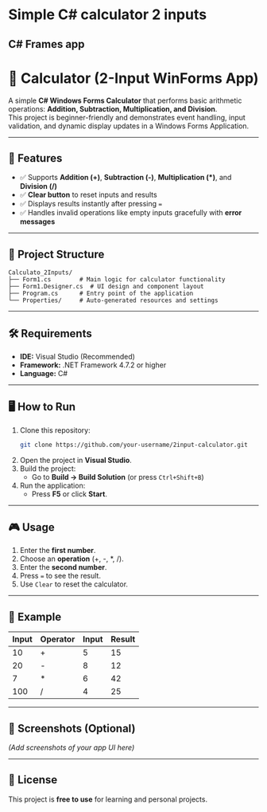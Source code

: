 # Simple C# calculator 2 inputs
## C# Frames app

# 🧮 Calculator (2-Input WinForms App)

A simple **C# Windows Forms Calculator** that performs basic arithmetic operations: **Addition, Subtraction, Multiplication, and Division**.  
This project is beginner-friendly and demonstrates event handling, input validation, and dynamic display updates in a Windows Forms Application.

---

## 🚀 Features

- ✅ Supports **Addition (+)**, **Subtraction (-)**, **Multiplication (*)**, and **Division (/)**  
- ✅ **Clear button** to reset inputs and results  
- ✅ Displays results instantly after pressing `=`  
- ✅ Handles invalid operations like empty inputs gracefully with **error messages**

---

## 📂 Project Structure

```
Calculato_2Inputs/
├── Form1.cs        # Main logic for calculator functionality
├── Form1.Designer.cs  # UI design and component layout
├── Program.cs      # Entry point of the application
└── Properties/     # Auto-generated resources and settings
```

---

## 🛠️ Requirements

- **IDE:** Visual Studio (Recommended)  
- **Framework:** .NET Framework 4.7.2 or higher  
- **Language:** C#

---

## 🖥️ How to Run

1. Clone this repository:
   ```bash
   git clone https://github.com/your-username/2input-calculator.git
   ```
2. Open the project in **Visual Studio**.
3. Build the project:
   - Go to **Build → Build Solution** (or press `Ctrl+Shift+B`)
4. Run the application:
   - Press **F5** or click **Start**.

---

## 🎮 Usage

1. Enter the **first number**.  
2. Choose an **operation** (+, -, *, /).  
3. Enter the **second number**.  
4. Press `=` to see the result.  
5. Use `Clear` to reset the calculator.

---

## 🧾 Example

| Input | Operator | Input | Result |
|--------|----------|-------|--------|
| 10     | +        | 5     | 15     |
| 20     | -        | 8     | 12     |
| 7      | *        | 6     | 42     |
| 100    | /        | 4     | 25     |

---

## 📸 Screenshots (Optional)
*(Add screenshots of your app UI here)*  

---

## 📜 License

This project is **free to use** for learning and personal projects.  
